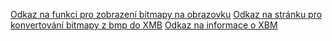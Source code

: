 [Odkaz na funkci pro zobrazení bitmapy na obrazovku](https://github.com/olikraus/u8g2/wiki/u8g2reference#drawxbm)
[Odkaz na stránku pro konvertování bitmapy z bmp do XMB](https://onlineconvertfree.com/convert-format/bmp-to-xbm/)
[Odkaz na informace o XBM](https://en.wikipedia.org/wiki/X_BitMap)